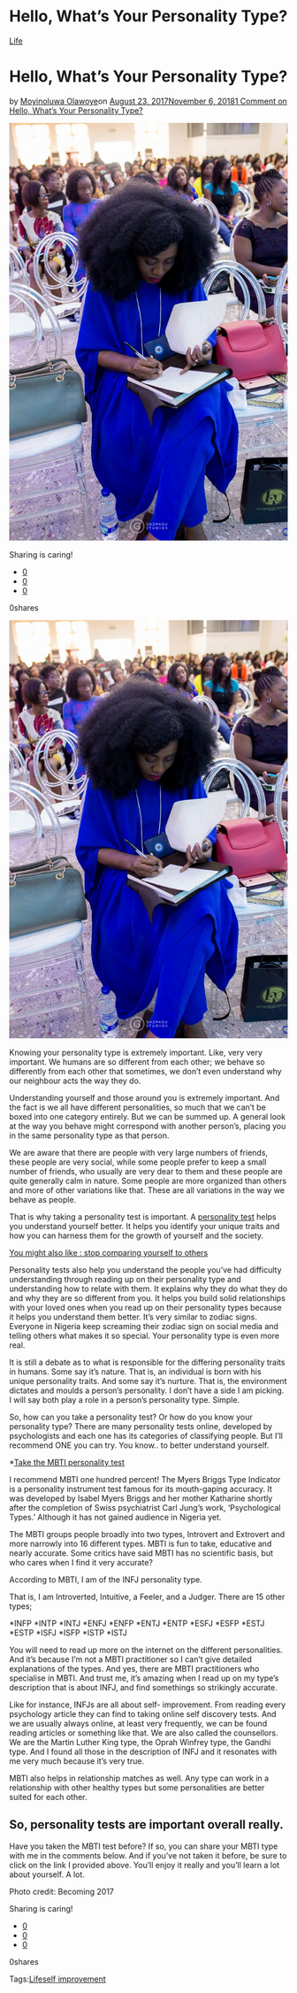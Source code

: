 # Hello, What’s Your Personality Type?

[Life](https://estheradeniyi.com/category/life/)
# Hello, What&#x2019;s Your Personality Type?

by [Moyinoluwa Olawoye](https://estheradeniyi.com/author/moyinolawoye/)on [August 23, 2017November 6, 2018](https://estheradeniyi.com/hello-whats-your-personality-type/)[1 Comment on Hello, What&#x2019;s Your Personality Type?](https://estheradeniyi.com/hello-whats-your-personality-type/#comments)

![](images\ClrWU4ucf7WM47ltwgg6FoSoBgfpDfMGIFoopsW9N_0.jpeg)

Sharing is caring!

- [0](https://www.facebook.com/sharer/sharer.php?u=https%3A%2F%2Festheradeniyi.com%2Fhello-whats-your-personality-type%2F&amp;t=Hello%2C%20What%27s%20Your%20Personality%20Type%3F)
- [0](https://twitter.com/intent/tweet?text=Hello%2C%20What%27s%20Your%20Personality%20Type%3F&amp;url=https%3A%2F%2Festheradeniyi.com%2Fhello-whats-your-personality-type%2F)
- [0](#)

0shares

[![](images\ClrWU4ucf7WM47ltwgg6FoSoBgfpDfMGIFoopsW9N_0.jpeg)](images\ClrWU4ucf7WM47ltwgg6FoSoBgfpDfMGIFoopsW9N_0.jpeg)

Knowing your personality type is extremely important. Like, very very important. We humans are so different from each other; we behave so differently from each other that sometimes, we don&#x2019;t even understand why our neighbour acts the way they do.

Understanding yourself and those around you is extremely important. And the fact is we all have different personalities, so much that we can&#x2019;t be boxed into one category entirely. But we can be summed up. A general look at the way you behave might correspond with another person&#x2019;s, placing you in the same personality type as that person.

We are aware that there are people with very large numbers of friends, these people are very social, while some people prefer to keep a small number of friends, who usually are very dear to them and these people are quite generally calm in nature. Some people are more organized than others and more of other variations like that. These are all variations in the way we behave as people.

That is why taking a personality test is important. A [personality test](http://www.personalitypage.com/high-level.html) helps you understand yourself better. It helps you identify your unique traits and how you can harness them for the growth of yourself and the society.

[You might also like : stop comparing yourself to others](https://www.estheradeniyi.com/stop-comparing-yourself-to-others)

Personality tests also help you understand the people you&#x2019;ve had difficulty understanding through reading up on their personality type and understanding how to relate with them. It explains why they do what they do and why they are so different from you. It helps you build solid relationships with your loved ones when you read up on their personality types because it helps you understand them better. It&#x2019;s very similar to zodiac signs. Everyone in Nigeria keep screaming their zodiac sign on social media and telling others what makes it so special. Your personality type is even more real.

It is still a debate as to what is responsible for the differing personality traits in humans. Some say it&#x2019;s nature. That is, an individual is born with his unique personality traits. And some say it&#x2019;s nurture. That is, the environment dictates and moulds a person&#x2019;s personality. I don&#x2019;t have a side I am picking. I will say both play a role in a person&#x2019;s personality type. Simple.

So, how can you take a personality test? Or how do you know your personality type? There are many personality tests online, developed by psychologists and each one has its categories of classifying people. But I&#x2019;ll recommend ONE you can try. You know.. to better understand yourself.

*[Take the MBTI personality test](https://www.16personalities.com/free-personality-test)

I recommend MBTI one hundred percent! The Myers Briggs Type Indicator is a personality instrument test famous for its mouth-gaping accuracy. It was developed by Isabel Myers Briggs and her mother Katharine shortly after the completion of Swiss psychiatrist Carl Jung&#x2019;s work, &#x2018;Psychological Types.&#x2019; Although it has not gained audience in Nigeria yet.

The MBTI groups people broadly into two types, Introvert and Extrovert and more narrowly into 16 different types. MBTI is fun to take, educative and nearly accurate. Some critics have said MBTI has no scientific basis, but who cares when I find it very accurate?

According to MBTI, I am of the INFJ personality type.

That is, I am Introverted, Intuitive, a Feeler, and a Judger. There are 15 other types;

*INFP *INTP *INTJ *ENFJ *ENFP *ENTJ *ENTP *ESFJ *ESFP *ESTJ *ESTP *ISFJ *ISFP *ISTP *ISTJ

You will need to read up more on the internet on the different personalities. And it&#x2019;s because I&#x2019;m not a MBTI practitioner so I can&#x2019;t give detailed explanations of the types. And yes, there are MBTI practitioners who specialise in MBTI. And trust me, it&#x2019;s amazing when I read up on my type&#x2019;s description that is about INFJ, and find somethings so strikingly accurate.

Like for instance, INFJs are all about self- improvement. From reading every psychology article they can find to taking online self discovery tests. And we are usually always online, at least very frequently, we can be found reading articles or something like that. We are also called the counsellors. We are the Martin Luther King type, the Oprah Winfrey type, the Gandhi type. And I found all those in the description of INFJ and it resonates with me very much because it&#x2019;s very true.

MBTI also helps in relationship matches as well. Any type can work in a relationship with other healthy types but some personalities are better suited for each other.

## So, personality tests are important overall really.

Have you taken the MBTI test before? If so, you can share your MBTI type with me in the comments below.&#xA0;And if you&#x2019;ve not taken it before, be sure to click on the link I provided above. You&#x2019;ll enjoy it really and you&#x2019;ll learn a lot about yourself. A lot.

Photo credit: Becoming 2017

Sharing is caring!

- [0](https://www.facebook.com/sharer/sharer.php?u=https%3A%2F%2Festheradeniyi.com%2Fhello-whats-your-personality-type%2F&amp;t=Hello%2C%20What%27s%20Your%20Personality%20Type%3F)
- [0](https://twitter.com/intent/tweet?text=Hello%2C%20What%27s%20Your%20Personality%20Type%3F&amp;url=https%3A%2F%2Festheradeniyi.com%2Fhello-whats-your-personality-type%2F)
- [0](#)

0shares

Tags:[Life](https://estheradeniyi.com/tag/life/)[self improvement](https://estheradeniyi.com/tag/self-improvement/)